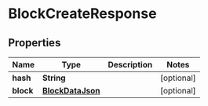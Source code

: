 

# BlockCreateResponse

## Properties

Name | Type | Description | Notes
------------ | ------------- | ------------- | -------------
**hash** | **String** |  |  [optional]
**block** | [**BlockDataJson**](BlockDataJson.md) |  |  [optional]



